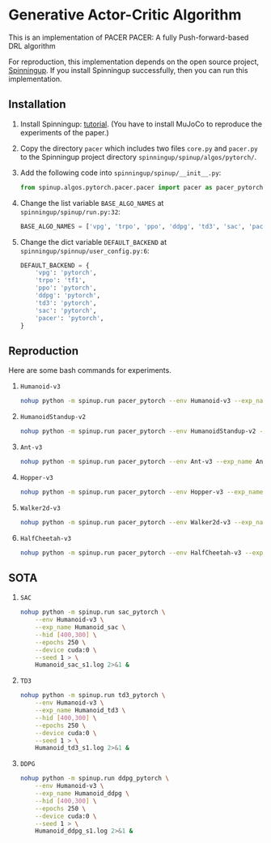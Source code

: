 # Generative Actor-Critic Algorithm

This is an implementation of PACER PACER: A fully Push-forward-based DRL
algorithm

For reproduction, this implementation depends on the open source project, [Spinningup](https://spinningup.openai.com/en/latest/user/introduction.html).
If you install Spinningup successfully, then you can run this implementation.

## Installation 

1. Install Spinningup: [tutorial](https://spinningup.openai.com/en/latest/user/installation.html#). (You have to install MuJoCo to reproduce the experiments of the paper.)
2. Copy the directory `pacer` which includes two files `core.py` and `pacer.py` to the Spinningup project directory `spinningup/spinup/algos/pytorch/`.
3. Add the following code into `spinningup/spinup/__init__.py`:

    ```python
    from spinup.algos.pytorch.pacer.pacer import pacer as pacer_pytorch
    ```

4. Change the list variable `BASE_ALGO_NAMES` at `spinningup/spinup/run.py:32`:

    ```python
    BASE_ALGO_NAMES = ['vpg', 'trpo', 'ppo', 'ddpg', 'td3', 'sac', 'pacer']
    ```

5. Change the dict variable `DEFAULT_BACKEND` at `spinningup/spinnup/user_config.py:6`:

    ```python
    DEFAULT_BACKEND = {
        'vpg': 'pytorch',
        'trpo': 'tf1',
        'ppo': 'pytorch',
        'ddpg': 'pytorch',
        'td3': 'pytorch',
        'sac': 'pytorch',
        'pacer': 'pytorch',
    }
    ```

## Reproduction

Here are some bash commands for experiments.

1. `Humanoid-v3`

    ```bash
    nohup python -m spinup.run pacer_pytorch --env Humanoid-v3 --exp_name Humanoid_gac_auto --hid [400,300] --epochs 250 --alpha -1.2 --alpha_min 1.0 --alpha_max 1.8 --device cuda:0 --seed 123 > Humanoid_gac_auto_s123.log 2>&1 &
    ```

2. `HumanoidStandup-v2`

    ```bash
    nohup python -m spinup.run pacer_pytorch --env HumanoidStandup-v2 --exp_name HumanoidStandup_gac_auto --hid [400,300] --epochs 250 --alpha -1.2 --alpha_min 1.0 --alpha_max 1.8 --reward_scale 0.05 --device cuda:0 --seed 123 > HumanoidStandup_gac_auto_s123.log 2>&1 &
    ```

3. `Ant-v3`

    ```bash
    nohup python -m spinup.run pacer_pytorch --env Ant-v3 --exp_name Ant_gac_auto --hid [400,300] --epochs 250 --alpha -1.0 --alpha_min 0.7 --alpha_max 1.4 --device cuda:0 --seed 123 > Ant_gac_auto_s123.log 2>&1 &
    ```

4. `Hopper-v3`

    ```bash
    nohup python -m spinup.run pacer_pytorch --env Hopper-v3 --exp_name Hopper_gac_auto --hid [400,300] --epochs 250 --alpha -0.5 --alpha_min 0.3 --alpha_max 0.8 --device cuda:0 --seed 123 > Hopper_gac_auto_s123.log 2>&1 &
    ```

5. `Walker2d-v3`

    ```bash
    nohup python -m spinup.run pacer_pytorch --env Walker2d-v3 --exp_name Walker2d_gac_auto --hid [400,300] --epochs 250 --alpha -1.0 --alpha_min 0.7 --alpha_max 1.4 --device cuda:0 --seed 123 > Walker2d_gac_auto_s123.log 2>&1 &
    ```

6. `HalfCheetah-v3`

    ```bash
    nohup python -m spinup.run pacer_pytorch --env HalfCheetah-v3 --exp_name HalfCheetah_gac_auto --hid [400,300] --epochs 250 --alpha -1.2 --alpha_min 1.0 --alpha_max 1.8 --device cuda:0 --seed 123 > HalfCheetah_gac_auto_s123.log 2>&1 &
    ```

## SOTA

1. `SAC`

    ```bash
    nohup python -m spinup.run sac_pytorch \
        --env Humanoid-v3 \
        --exp_name Humanoid_sac \
        --hid [400,300] \
        --epochs 250 \
        --device cuda:0 \
        --seed 1 > \
        Humanoid_sac_s1.log 2>&1 &
    ```

2. `TD3`

    ```bash
    nohup python -m spinup.run td3_pytorch \
        --env Humanoid-v3 \
        --exp_name Humanoid_td3 \
        --hid [400,300] \
        --epochs 250 \
        --device cuda:0 \
        --seed 1 > \
        Humanoid_td3_s1.log 2>&1 &
    ```

3. `DDPG`

    ```bash
    nohup python -m spinup.run ddpg_pytorch \
        --env Humanoid-v3 \
        --exp_name Humanoid_ddpg \
        --hid [400,300] \
        --epochs 250 \
        --device cuda:0 \
        --seed 1 > \
        Humanoid_ddpg_s1.log 2>&1 &
    ```
